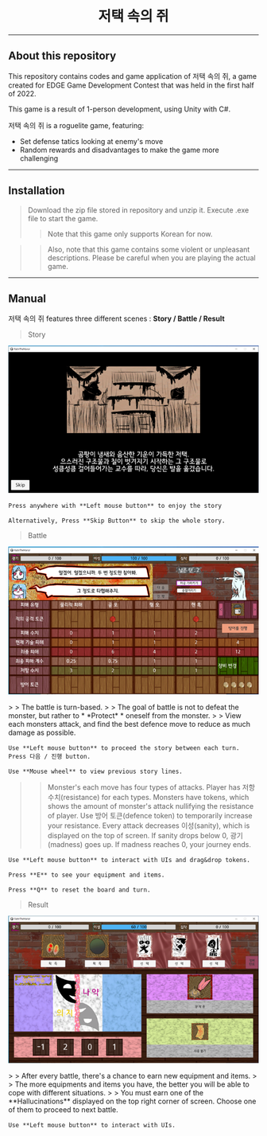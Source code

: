 <h1 align="center">
저택 속의 쥐
</h1>



-------------------

## About this repository
This repository contains codes and game application of 저택 속의 쥐, a game created for EDGE Game Development Contest that was held in the first half of 2022.

This game is a result of 1-person development, using Unity with C#.

저택 속의 쥐 is a roguelite game, featuring:
  - Set defense tatics looking at enemy's move
  - Random rewards and disadvantages to make the game more challenging
--------------------
## Installation
> Download the zip file stored in repository and unzip it. Execute .exe file to start the game.
> > Note that this game only supports Korean for now.

> > Also, note that this game contains some violent or unpleasant descriptions. Please be careful when you are playing the actual game.

--------------------
## Manual
저택 속의 쥐 features three different scenes : **Story / Battle / Result**

> Story
<p align="center">
    <img src="https://github.com/CBI777/RatInTheManor/blob/main/README_Img/image%20(1).png" width=700>
</p>

```
Press anywhere with **Left mouse button** to enjoy the story
```

```
Alternatively, Press **Skip Button** to skip the whole story.
```

> Battle
<p align="center">
    <img src="https://github.com/CBI777/RatInTheManor/blob/main/README_Img/image%20(2).png" width=700>
</p>
> > The battle is turn-based.
> > The goal of battle is not to defeat the monster, but rather to * *Protect* * oneself from the monster.
> > View each monsters attack, and find the best defence move to reduce as much damage as possible.

```
Use **Left mouse button** to proceed the story between each turn. Press 다음 / 진행 button.
```

```
Use **Mouse wheel** to view previous story lines.
```

> > Monster's each move has four types of attacks. Player has 저항 수치(resistance) for each types.
> > Monsters have tokens, which shows the amount of monster's attack nullifying the resistance of player.
> > Use 방어 토큰(defence token) to temporarily increase your resistance.
> > Every attack decreases 이성(sanity), which is displayed on the top of screen. If sanity drops below 0, 광기(madness) goes up.
> > If madness reaches 0, your journey ends.

```
Use **Left mouse button** to interact with UIs and drag&drop tokens.
```

```
Press **E** to see your equipment and items.
```

```
Press **Q** to reset the board and turn.
```

> Result
<p align="center">
    <img src="https://github.com/CBI777/RatInTheManor/blob/main/README_Img/image%20(3).png" width=700>
</p>
> > After every battle, there's a chance to earn new equipment and items.
> > The more equipments and items you have, the better you will be able to cope with different situations.
> > You must earn one of the **Hallucinations** displayed on the top right corner of screen. Choose one of them to proceed to next battle.

```
Use **Left mouse button** to interact with UIs.
```
